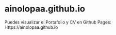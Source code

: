 # ainolopaa.github.io

Puedes visualizar el Portafolio y CV en Github Pages: Https://ainolopaa.github.io

